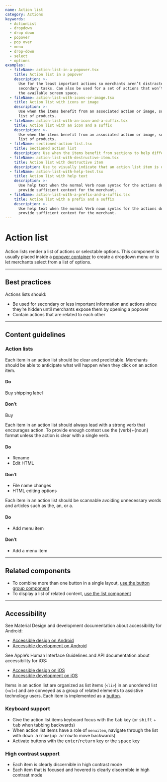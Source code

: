 ```yaml
---
name: Action list
category: Actions
keywords:
  - ActionList
  - dropdown
  - drop down
  - popover
  - pop over
  - menu
  - drop-down
  - select
  - options
examples:
  - fileName: action-list-in-a-popover.tsx
    title: Action list in a popover
    description: >-
      Use for the least important actions so merchants aren’t distracted by
      secondary tasks. Can also be used for a set of actions that won’t fit in
      the available screen space.
  - fileName: action-list-with-icons-or-image.tsx
    title: Action list with icons or image
    description: >-
      Use when the items benefit from an associated action or image, such as a
      list of products.
  - fileName: action-list-with-an-icon-and-a-suffix.tsx
    title: Action list with an icon and a suffix
    description: >-
      Use when the items benefit from an associated action or image, such as a
      list of products.
  - fileName: sectioned-action-list.tsx
    title: Sectioned action list
    description: Use when the items benefit from sections to help differentiate actions.
  - fileName: action-list-with-destructive-item.tsx
    title: Action list with destructive item
    description: Use to visually indicate that an action list item is destructive.
  - fileName: action-list-with-help-text.tsx
    title: Action list with help text
    description: >-
      Use help text when the normal Verb noun syntax for the actions does not
      provide sufficient context for the merchant.
  - fileName: action-list-with-a-prefix-and-a-suffix.tsx
    title: Action list with a prefix and a suffix
    description: >-
      Use help text when the normal Verb noun syntax for the actions does not
      provide sufficient context for the merchant.
---
```


# Action list

Action lists render a list of actions or selectable options. This component is usually placed inside a [popover container](https://polaris.shopify.com/components/overlays/popover) to create a dropdown menu or to let merchants select from a list of options.

---

## Best practices

Actions lists should:

- Be used for secondary or less important information and actions since they’re hidden until merchants expose them by opening a popover
- Contain actions that are related to each other

---

## Content guidelines

### Action lists

Each item in an action list should be clear and predictable. Merchants should be able to anticipate what will happen when they click on an action item.

<!-- usagelist -->

#### Do

Buy shipping label

#### Don’t

Buy

<!-- end -->

Each item in an action list should always lead with a strong verb that encourages action. To provide enough context use the {verb}+{noun} format unless the action is clear with a single verb.

<!-- usagelist -->

#### Do

- Rename
- Edit HTML

#### Don’t

- File name changes
- HTML editing options

<!-- end -->

Each item in an action list should be scannable avoiding unnecessary words and articles such as the, an, or a.

<!-- usagelist -->

#### Do

- Add menu item

#### Don’t

- Add a menu item

<!-- end -->

---

## Related components

- To combine more than one button in a single layout, [use the button group component](https://polaris.shopify.com/components/actions/button-group)
- To display a list of related content, [use the list component](https://polaris.shopify.com/components/lists-and-tables/list)

---

## Accessibility

<!-- content-for: android -->

See Material Design and development documentation about accessibility for Android:

- [Accessible design on Android](https://material.io/design/usability/accessibility.html)
- [Accessible development on Android](https://developer.android.com/guide/topics/ui/accessibility/)

<!-- /content-for -->

<!-- content-for: ios -->

See Apple’s Human Interface Guidelines and API documentation about accessibility for iOS:

- [Accessible design on iOS](https://developer.apple.com/design/human-interface-guidelines/ios/app-architecture/accessibility/)
- [Accessible development on iOS](https://developer.apple.com/accessibility/ios/)

<!-- /content-for -->

<!-- content-for: web -->

Items in an action list are organized as list items (`<li>`) in an unordered list (`<ul>`) and are conveyed as a group of related elements to assistive technology users. Each item is implemented as a [button](https://polaris.shopify.com/components/actions/button).

### Keyboard support

- Give the action list items keyboard focus with the <kbd>tab</kbd> key (or <kbd>shift</kbd> + <kbd>tab</kbd> when tabbing backwards)
- When action list items have a role of `menuitem`, navigate through the list with <kbd>down arrow</kbd> (<kbd>up arrow</kbd> to move backwards)
- Activate buttons with the <kbd>enter</kbd>/<kbd>return</kbd> key or the <kbd>space</kbd> key

### High contrast support

- Each item is clearly discernible in high contrast mode
- Each item that is focused and hovered is clearly discernible in high contrast mode

<!-- /content-for -->
